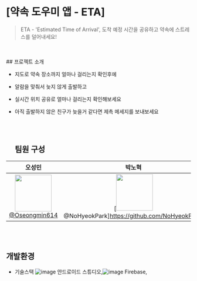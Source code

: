 # [약속 도우미 앱  - ETA]
> ETA - 'Estimated Time of Arrival', 도착 예정 시간을 공유하고 약속에 스트레스를 덜어내세요!
<br>
<br>
## 프로젝트 소개

- 지도로 약속 장소까지 얼마나 걸리는지 확인후에
- 알람을 맞춰서 늦지 않게 출발하고
- 실시간 위치 공유로 얼마나 걸리는지 확인해보세요  
- 아직 출발하지 않은 친구가 늦을거 같다면 제촉 메세지를 보내보세요

  <br>
  <br>

  ## 팀원 구성

<div align="center">

| **오성민** | **박노혁** | **김상민** |
| :------: |  :------: | :------: | 
| [<img src="https://avatars.githubusercontent.com/u/106502312?v=4" height=100 width=100><br/> @Oseongmin614](https://github.com/Oseongmin614) | [<img src="https://avatars.githubusercontent.com/u/115188037?v=4" height=100 width=100><br/>@NoHyeokPark]https://github.com/NoHyeokPark)|[<img src="https://avatars.githubusercontent.com/u/134168412?v=4" height=100 width=100><br/> @ksm7569](https://github.com/ksm7569) |

</div>

<br>
<br>

## 개발환경
- 기술스택
  ![image](https://github.com/user-attachments/assets/90ea4aef-a4e1-4a6b-886d-5f20a06ba80b) 안드로이드 스튜디오,![image](https://github.com/user-attachments/assets/59d9f531-eb6b-494f-8c8f-80a7638003e4) Firebase,

